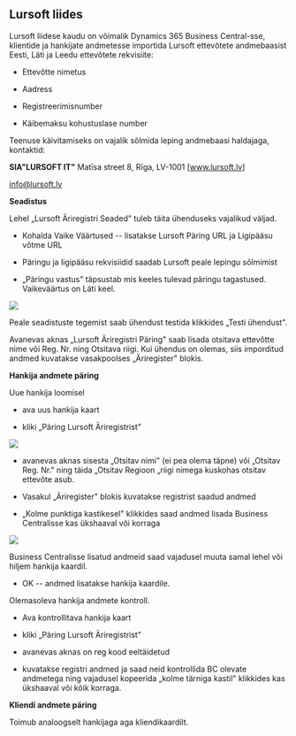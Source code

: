 ## Lursoft liides

Lursoft liidese kaudu on võimalik Dynamics 365 Business Central-sse, klientide ja hankijate andmetesse importida Lursoft ettevõtete andmebaasist Eesti, Läti ja Leedu ettevõtete rekvisiite:

-   Ettevõtte nimetus

-   Aadress

-   Registreerimisnumber

-   Käibemaksu kohustuslase number

Teenuse käivitamiseks on vajalik sõlmida leping andmebaasi haldajaga, kontaktid:

**SIA"LURSOFT IT"**
Matīsa street 8, Rīga, LV-1001
[www.lursoft.lv]

<info@lursoft.lv>

**Seadistus**

Lehel „Lursoft Äriregistri Seaded" tuleb täita ühenduseks vajalikud väljad.

-   Kohalda Vaike Väärtused -- lisatakse Lursoft Päring URL ja Ligipääsu võtme URL

-   Päringu ja ligipääsu rekvisiidid saadab Lursoft peale lepingu sõlmimist

-   „Päringu vastus" täpsustab mis keeles tulevad päringu tagastused. Vaikeväärtus on Läti keel.

![][1]

Peale seadistuste tegemist saab ühendust testida klikkides „Testi ühendust".

Avanevas aknas „Lursoft Äriregistri Päring" saab lisada otsitava ettevõtte nime või Reg. Nr. ning Otsitava riigi. Kui ühendus on olemas, siis imporditud andmed kuvatakse vasakpoolses „Äriregister" blokis.

**Hankija andmete päring**

Uue hankija loomisel

-   ava uus hankija kaart

-   kliki „Päring Lursoft Äriregistrist"

![][2]

-   avanevas aknas sisesta „Otsitav nimi" (ei pea olema täpne) või „Otsitav Reg. Nr." ning täida „Otsitav Regioon „riigi nimega kuskohas otsitav ettevõte asub.

-   Vasakul „Äriregister" blokis kuvatakse registrist saadud andmed

-   „Kolme punktiga kastikesel" klikkides saad andmed lisada Business Centralisse kas ükshaaval või korraga

![][3]

Business Centralisse lisatud andmeid saad vajadusel muuta samal lehel või hiljem hankija kaardil.

-   OK -- andmed lisatakse hankija kaardile.

Olemasoleva hankija andmete kontroll.

-   Ava kontrollitava hankija kaart

-   kliki „Päring Lursoft Äriregistrist"

-   avanevas aknas on reg kood eeltäidetud

-   kuvatakse registri andmed ja saad neid kontrollida BC olevate andmetega ning vajadusel kopeerida „kolme tärniga kastil" klikkides kas ükshaaval või kõik korraga.

**Kliendi andmete päring**

Toimub analoogselt hankijaga aga kliendikaardilt.

  [www.lursoft.lv]: http://www.lursoft.lv/
  [1]: ./media/image1.et.png
  [2]: ./media/image2.et.png
  [3]: ./media/image3.et.png
